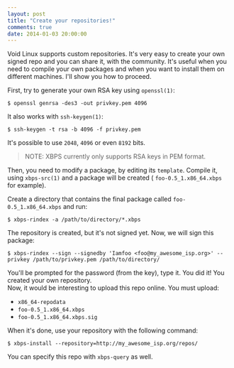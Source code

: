 ```yaml
---
layout: post
title: "Create your repositories!"
comments: true
date: 2014-01-03 20:00:00
---
```


Void Linux supports custom repositories. It's very easy to create your own signed repo
and you can share it, with the community. It's useful when you need to compile
your own packages and when you want to install them on different machines.
I'll show you how to proceed.

First, try to generate your own RSA key using `openssl(1)`:

	$ openssl genrsa -des3 -out privkey.pem 4096

It also works with `ssh-keygen(1)`:

	$ ssh-keygen -t rsa -b 4096 -f privkey.pem

It's possible to use `2048`, `4096` or even `8192` bits.

> NOTE: XBPS currently only supports RSA keys in PEM format.

Then, you need to modify a package, by editing its `template`. Compile it, using `xbps-src(1)` and a
package will be created ( `foo-0.5_1.x86_64.xbps` for example).

Create a directory that contains the final package called `foo-0.5_1.x86_64.xbps` and run:

	$ xbps-rindex -a /path/to/directory/*.xbps

The repository is created, but it's not signed yet. Now, we will sign this package:

	$ xbps-rindex --sign --signedby 'Iamfoo <foo@my_awesome_isp.org>' --privkey /path/to/privkey.pem /path/to/directory/

You'll be prompted for the password (from the key), type it. You did it! You created your own repository.  
Now, it would be interesting to upload this repo online. You must upload:

- `x86_64-repodata`
- `foo-0.5_1.x86_64.xbps`
- `foo-0.5_1.x86_64.xbps.sig`

When it's done, use your repository with the following command:

	$ xbps-install --repository=http://my_awesome_isp.org/repos/

You can specify this repo with `xbps-query` as well.

